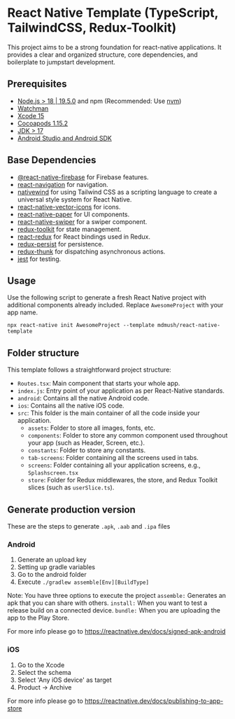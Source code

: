 # React Native Template (TypeScript, TailwindCSS, Redux-Toolkit)

This project aims to be a strong foundation for react-native applications. It provides a clear and organized structure, core dependencies, and boilerplate to jumpstart development.

## Prerequisites

- [Node.js > 18 | 19.5.0](https://nodejs.org) and npm (Recommended: Use [nvm](https://github.com/nvm-sh/nvm))
- [Watchman](https://facebook.github.io/watchman)
- [Xcode 15](https://developer.apple.com/xcode)
- [Cocoapods 1.15.2](https://cocoapods.org)
- [JDK > 17](https://www.oracle.com/java/technologies/javase-jdk11-downloads.html)
- [Android Studio and Android SDK](https://developer.android.com/studio)

## Base Dependencies

- [@react-native-firebase](https://rnfirebase.io/) for Firebase features.
- [react-navigation](https://reactnavigation.org/) for navigation.
- [nativewind](https://www.nativewind.dev/) for using Tailwind CSS as a scripting language to create a universal style system for React Native.
- [react-native-vector-icons](https://github.com/oblador/react-native-vector-icons) for icons.
- [react-native-paper](https://reactnativepaper.com/) for UI components.
- [react-native-swiper](https://www.npmjs.com/package/react-native-swiper) for a swiper component.
- [redux-toolkit](https://redux-toolkit.js.org/) for state management.
- [react-redux](https://react-redux.js.org/) for React bindings used in Redux.
- [redux-persist](https://github.com/rt2zz/redux-persist) for persistence.
- [redux-thunk](https://github.com/gaearon/redux-thunk) for dispatching asynchronous actions.
- [jest](https://facebook.github.io/jest/) for testing.

## Usage

Use the following script to generate a fresh React Native project with additional components already included. 
Replace `AwesomeProject` with your app name.

```
npx react-native init AwesomeProject --template mdmush/react-native-template
```

## Folder structure

This template follows a straightforward project structure:

- `Routes.tsx`: Main component that starts your whole app.
- `index.js`: Entry point of your application as per React-Native standards.
- `android`: Contains all the native Android code.
- `ios`: Contains all the native iOS code.
- `src`: This folder is the main container of all the code inside your application.
  - `assets`: Folder to store all images, fonts, etc.
  - `components`: Folder to store any common component used throughout your app (such as Header, Screen, etc.).
  - `constants`: Folder to store any constants.
  - `tab-screens`: Folder containing all the screens used in tabs.
  - `screens`: Folder containing all your application screens, e.g., `Splashscreen.tsx`
  - `store`: Folder for Redux middlewares, the store, and Redux Toolkit slices (such as `userSlice.ts`).

## Generate production version

These are the steps to generate `.apk`, `.aab` and `.ipa` files

### Android

1. Generate an upload key
2. Setting up gradle variables
3. Go to the android folder
4. Execute `./gradlew assemble[Env][BuildType]`

Note: You have three options to execute the project
`assemble:` Generates an apk that you can share with others.
`install:` When you want to test a release build on a connected device.
`bundle:` When you are uploading the app to the Play Store.

For more info please go to https://reactnative.dev/docs/signed-apk-android

### iOS

1. Go to the Xcode
2. Select the schema
3. Select 'Any iOS device' as target
4. Product -> Archive

For more info please go to https://reactnative.dev/docs/publishing-to-app-store
